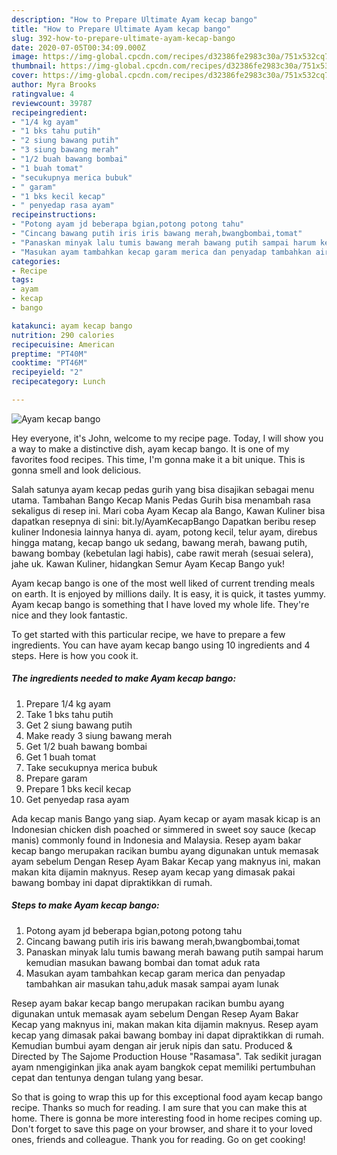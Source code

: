 ```yaml
---
description: "How to Prepare Ultimate Ayam kecap bango"
title: "How to Prepare Ultimate Ayam kecap bango"
slug: 392-how-to-prepare-ultimate-ayam-kecap-bango
date: 2020-07-05T00:34:09.000Z
image: https://img-global.cpcdn.com/recipes/d32386fe2983c30a/751x532cq70/ayam-kecap-bango-foto-resep-utama.jpg
thumbnail: https://img-global.cpcdn.com/recipes/d32386fe2983c30a/751x532cq70/ayam-kecap-bango-foto-resep-utama.jpg
cover: https://img-global.cpcdn.com/recipes/d32386fe2983c30a/751x532cq70/ayam-kecap-bango-foto-resep-utama.jpg
author: Myra Brooks
ratingvalue: 4
reviewcount: 39787
recipeingredient:
- "1/4 kg ayam"
- "1 bks tahu putih"
- "2 siung bawang putih"
- "3 siung bawang merah"
- "1/2 buah bawang bombai"
- "1 buah tomat"
- "secukupnya merica bubuk"
- " garam"
- "1 bks kecil kecap"
- " penyedap rasa ayam"
recipeinstructions:
- "Potong ayam jd beberapa bgian,potong potong tahu"
- "Cincang bawang putih iris iris bawang merah,bwangbombai,tomat"
- "Panaskan minyak lalu tumis bawang merah bawang putih sampai harum kemudian masukan bawang bombai dan tomat aduk rata"
- "Masukan ayam tambahkan kecap garam merica dan penyadap tambahkan air masukan tahu,aduk masak sampai ayam lunak"
categories:
- Recipe
tags:
- ayam
- kecap
- bango

katakunci: ayam kecap bango 
nutrition: 290 calories
recipecuisine: American
preptime: "PT40M"
cooktime: "PT46M"
recipeyield: "2"
recipecategory: Lunch

---
```



![Ayam kecap bango](https://img-global.cpcdn.com/recipes/d32386fe2983c30a/751x532cq70/ayam-kecap-bango-foto-resep-utama.jpg)

Hey everyone, it's John, welcome to my recipe page. Today, I will show you a way to make a distinctive dish, ayam kecap bango. It is one of my favorites food recipes. This time, I'm gonna make it a bit unique. This is gonna smell and look delicious.

Salah satunya ayam kecap pedas gurih yang bisa disajikan sebagai menu utama. Tambahan Bango Kecap Manis Pedas Gurih bisa menambah rasa sekaligus di resep ini. Mari coba Ayam Kecap ala Bango, Kawan Kuliner bisa dapatkan resepnya di sini: bit.ly/AyamKecapBango Dapatkan beribu resep kuliner Indonesia lainnya hanya di. ayam, potong kecil, telur ayam, direbus hingga matang, kecap bango uk sedang, bawang merah, bawang putih, bawang bombay (kebetulan lagi habis), cabe rawit merah (sesuai selera), jahe uk. Kawan Kuliner, hidangkan Semur Ayam Kecap Bango yuk!

Ayam kecap bango is one of the most well liked of current trending meals on earth. It is enjoyed by millions daily. It is easy, it is quick, it tastes yummy. Ayam kecap bango is something that I have loved my whole life. They're nice and they look fantastic.


To get started with this particular recipe, we have to prepare a few ingredients. You can have ayam kecap bango using 10 ingredients and 4 steps. Here is how you cook it.

<!--inarticleads1-->

##### The ingredients needed to make Ayam kecap bango:

1. Prepare 1/4 kg ayam
1. Take 1 bks tahu putih
1. Get 2 siung bawang putih
1. Make ready 3 siung bawang merah
1. Get 1/2 buah bawang bombai
1. Get 1 buah tomat
1. Take secukupnya merica bubuk
1. Prepare  garam
1. Prepare 1 bks kecil kecap
1. Get  penyedap rasa ayam


Ada kecap manis Bango yang siap. Ayam kecap or ayam masak kicap is an Indonesian chicken dish poached or simmered in sweet soy sauce (kecap manis) commonly found in Indonesia and Malaysia. Resep ayam bakar kecap bango merupakan racikan bumbu ayang digunakan untuk memasak ayam sebelum Dengan Resep Ayam Bakar Kecap yang maknyus ini, makan makan kita dijamin maknyus. Resep ayam kecap yang dimasak pakai bawang bombay ini dapat dipraktikkan di rumah. 

<!--inarticleads2-->

##### Steps to make Ayam kecap bango:

1. Potong ayam jd beberapa bgian,potong potong tahu
1. Cincang bawang putih iris iris bawang merah,bwangbombai,tomat
1. Panaskan minyak lalu tumis bawang merah bawang putih sampai harum kemudian masukan bawang bombai dan tomat aduk rata
1. Masukan ayam tambahkan kecap garam merica dan penyadap tambahkan air masukan tahu,aduk masak sampai ayam lunak


Resep ayam bakar kecap bango merupakan racikan bumbu ayang digunakan untuk memasak ayam sebelum Dengan Resep Ayam Bakar Kecap yang maknyus ini, makan makan kita dijamin maknyus. Resep ayam kecap yang dimasak pakai bawang bombay ini dapat dipraktikkan di rumah. Kemudian bumbui ayam dengan air jeruk nipis dan satu. Produced &amp; Directed by The Sajome Production House &#34;Rasamasa&#34;. Tak sedikit juragan ayam nmengiginkan jika anak ayam bangkok cepat memiliki pertumbuhan cepat dan tentunya dengan tulang yang besar. 

So that is going to wrap this up for this exceptional food ayam kecap bango recipe. Thanks so much for reading. I am sure that you can make this at home. There is gonna be more interesting food in home recipes coming up. Don't forget to save this page on your browser, and share it to your loved ones, friends and colleague. Thank you for reading. Go on get cooking!
